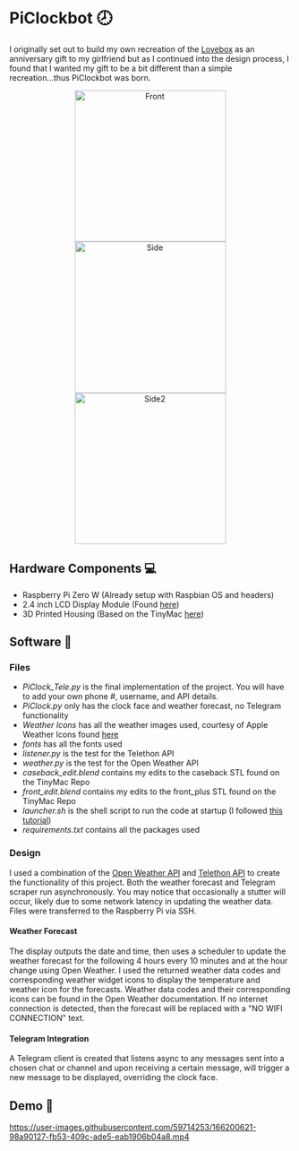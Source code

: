 # PiClockbot :clock8:

I originally set out to build my own recreation of the [Lovebox](https://en.lovebox.love/) as an anniversary gift to my girlfriend but as I continued into the design process, I found that I wanted my gift to be a bit different than a simple recreation...thus PiClockbot was born. 

<p align="middle">
  <img src="https://user-images.githubusercontent.com/59714253/166198233-af17eb06-545a-4326-9e7d-e68399701d80.JPEG" alt="Front" width="270">
  <img src="https://user-images.githubusercontent.com/59714253/166198389-00df85c3-ef52-410c-9791-7af7f7907db4.JPEG" alt="Side" width="270">
  <img src="https://user-images.githubusercontent.com/59714253/166198820-acaaf151-20c1-4068-9781-bf9319afc02d.JPEG" alt="Side2" width="270">
</p>

## Hardware Components 💻

- Raspberry Pi Zero W (Already setup with Raspbian OS and headers)
- 2.4 inch LCD Display Module (Found [here](https://www.waveshare.com/2.4inch-lcd-module.htm))
- 3D Printed Housing (Based on the TinyMac [here](https://www.instructables.com/Making-a-Tiny-Mac-From-a-Raspberry-Pi-Zero/))

## Software :page_with_curl:

### Files 

- _PiClock_Tele.py_ is the final implementation of the project. You will have to add your own phone #, username, and API details.
- _PiClock.py_ only has the clock face and weather forecast, no Telegram functionality
- _Weather Icons_ has all the weather images used, courtesy of Apple Weather Icons found [here](https://support.apple.com/guide/iphone/view-the-weather-icons-iph4305794fb/ios)
- _fonts_ has all the fonts used
- _listener.py_ is the test for the Telethon API
- _weather.py_ is the test for the Open Weather API
- _caseback_edit.blend_ contains my edits to the caseback STL found on the TinyMac Repo
- _front_edit.blend_ contains my edits to the front_plus STL found on the TinyMac Repo
- _launcher.sh_ is the shell script to run the code at startup (I followed [this tutorial](https://www.instructables.com/Raspberry-Pi-Launch-Python-script-on-startup/))
- _requirements.txt_ contains all the packages used

### Design

I used a combination of the [Open Weather API](https://openweathermap.org/) and [Telethon API](https://docs.telethon.dev/en/stable/) to create the functionality of this project. Both the weather forecast and Telegram scraper run asynchronously. 
You may notice that occasionally a stutter will occur, likely due to some network latency in updating the weather data. Files were transferred to the Raspberry Pi via SSH. 

#### Weather Forecast

The display outputs the date and time, then uses a scheduler to update the weather forecast for the following 4 hours every 10 minutes and at the hour change using Open Weather. 
I used the returned weather data codes and corresponding weather widget icons to display the temperature and weather icon for the forecasts. Weather data codes and their corresponding icons can be found in the Open Weather documentation. If no internet connection is detected, then the forecast will be replaced with a "NO WIFI CONNECTION" text. 

#### Telegram Integration

A Telegram client is created that listens async to any messages sent into a chosen chat or channel and upon receiving a certain message, will trigger a new message to be displayed, overriding the clock face.

## Demo :rocket:

https://user-images.githubusercontent.com/59714253/166200621-98a90127-fb53-409c-ade5-eab1906b04a8.mp4

